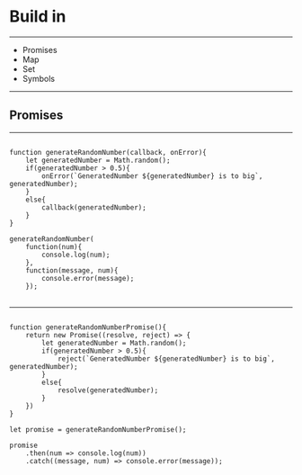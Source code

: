 # Build in

---

* Promises
* Map
* Set
* Symbols

---

## Promises

---

<pre>
<code class="language-javascript">
function generateRandomNumber(callback, onError){
    let generatedNumber = Math.random();
    if(generatedNumber > 0.5){
        onError(`GeneratedNumber ${generatedNumber} is to big`, generatedNumber);
    }
    else{
        callback(generatedNumber);
    }
}

generateRandomNumber(
    function(num){
        console.log(num);
    },
    function(message, num){
        console.error(message);
    });
</code>
</pre>

---

<pre>
<code class="language-javascript">
function generateRandomNumberPromise(){
    return new Promise((resolve, reject) => {
        let generatedNumber = Math.random();
        if(generatedNumber > 0.5){
            reject(`GeneratedNumber ${generatedNumber} is to big`, generatedNumber);
        }
        else{
            resolve(generatedNumber);
        }
    })
}

let promise = generateRandomNumberPromise();

promise
    .then(num => console.log(num))
    .catch((message, num) => console.error(message));
</code>
</pre>